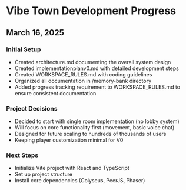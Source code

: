 # Vibe Town Development Progress

## March 16, 2025

### Initial Setup
- Created architecture.md documenting the overall system design
- Created implementationplanv0.md with detailed development steps
- Created WORKSPACE_RULES.md with coding guidelines
- Organized all documentation in /memory-bank directory
- Added progress tracking requirement to WORKSPACE_RULES.md to ensure consistent documentation

### Project Decisions
- Decided to start with single room implementation (no lobby system)
- Will focus on core functionality first (movement, basic voice chat)
- Designed for future scaling to hundreds of thousands of users
- Keeping player customization minimal for V0

### Next Steps
- Initialize Vite project with React and TypeScript
- Set up project structure
- Install core dependencies (Colyseus, PeerJS, Phaser)
